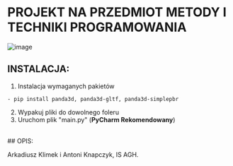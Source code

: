 # PROJEKT NA PRZEDMIOT METODY I TECHNIKI PROGRAMOWANIA

![image](https://github.com/user-attachments/assets/7465d2b9-496a-4a7f-a5a9-01defc888311)
<br/>
## INSTALACJA:
1. Instalacja wymaganych pakietów
```
- pip install panda3d, panda3d-gltf, panda3d-simplepbr
```
2. Wypakuj pliki do dowolnego foleru
3. Uruchom plik "main.py" (__PyCharm Rekomendowany__)
<br/>
## OPIS:

Arkadiusz Klimek i Antoni Knapczyk, IS AGH.
